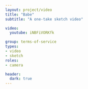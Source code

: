 ```yaml
---
layout: project/video
title: "Babe"
subtitle: "A one-take sketch video"

video:
  youtube: iNBFiVORKfk

group: terms-of-service
types:
- video
- sketch
roles:
- camera

header:
  dark: true
---
```

